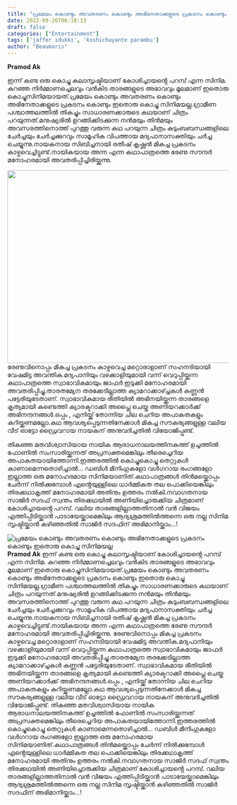 ```yaml
---
title: "പ്രമേയം കൊണ്ടും അവതരണം കൊണ്ടും അഭിനേതാക്കളുടെ പ്രകടനം കൊണ്ടും ഇതൊരു കൊച്ചു സിനിമയല്ല"
date: 2022-09-26T06:18:13
draft: false
categories: ["Entertainment"]
tags: ['jaffer idukki', 'koshichayante parambu']
author: "Beaumaris"
---
```


<strong>Pramod Ak </strong>

ഇന്ന് കണ്ട ഒരു കൊച്ചു കലാസൃഷ്ടിയാണ് കോശിച്ചായൻ്റെ പറമ്പ് എന്ന സിനിമ. കുറഞ്ഞ നിർമ്മാണച്ചെലവും വൻകിട താരങ്ങളുടെ അഭാവവും മൂലമാണ് ഇതൊരു കൊച്ചുസിനിമയായത്.പ്രമേയം കൊണ്ടും അവതരണം കൊണ്ടും അഭിനേതാക്കളുടെ പ്രകടനം കൊണ്ടും ഇതൊരു കൊച്ചു സിനിമയല്ല.ഗ്രാമീണ പശ്ചാത്തലത്തിൽ തികച്ചും സാധാരണക്കാരുടെ കഥയാണ് ചിത്രം പറയുന്നത്.മനുഷ്യരിൽ ഉറങ്ങിക്കിടക്കുന്ന നൻമയും തിൻമയും അവസരത്തിനൊത്ത് പുറത്തു വരുന്ന കഥ പറയുന്ന ചിത്രം കുടുംബബന്ധങ്ങളിലെ ചേർച്ചയും ചേർച്ചക്കുറവും സാമൂഹിക വിപത്തായ മദ്യപാനാസക്തിയും ചർച്ച ചെയ്യുന്നു.നായകനായ സിബിച്ചനായി രതീഷ് കൃഷ്ണൻ മികച്ച പ്രകടനം കാഴ്ചവെച്ചിട്ടുണ്ട്.നായികയായ അന്ന എന്ന കഥാപാത്രത്തെ രേണു സൗന്ദർ മനോഹരമായി അവതരിപ്പിച്ചിരിയ്ക്കുന്നു.

<img class="wp-image-352174 aligncenter" src="https://cdn.boolokam.com/articles/2022/09/fff.webp" alt="" width="928" height="437" />രേണുവിനൊപ്പം മികച്ച പ്രകടനം കാഴ്ചവെച്ച മറ്റൊരാളാണ് സഹനടിയായി വേഷമിട്ട അവന്തിക.മദ്യപാനിയും വഴക്കാളിയുമായി വന്ന് വെറുപ്പിയ്ക്കുന്ന കഥാപാത്രത്തെ സ്വാഭാവികമായും ജാഫർ ഇടുക്കി മനോഹരമായി അവതരിപ്പിച്ചു.താരതമ്യേന തരക്കേടില്ലാത്ത ക്യാമറാക്കാഴ്ച്ചകൾ കണ്ണൻ പട്ടേരിയുടേതാണ്.
സ്വാഭാവികമായ രീതിയിൽ അഭിനയിയ്ക്കുന്ന താരങ്ങളെ കൃത്യമായി കണ്ടെത്തി ക്യാരക്ടറാക്കി അപ്ലൈ ചെയ്ത അണിയറക്കാർക്ക് അഭിനന്ദനങ്ങൾ.ഒപ്പം , എനിയ്ക്ക് തോന്നിയ ചില ചെറിയ അപാകതകളും കുറിയ്ക്കണമല്ലോ.കഥ ആവശ്യപ്പെടുന്നതിനേക്കാൾ മികച്ച സൗകര്യങ്ങളുള്ള വലിയ വീട് ഓട്ടോ ഡ്രൈവറായ നായകന് അനുവദിച്ചതിൽ വിയോജിപ്പുണ്ട്.

തികഞ്ഞ മതവിശ്വാസിയായ നായിക ആരാധനാലയത്തിനകത്ത് ഉച്ചത്തിൽ ഫോണിൽ സംസാരിയ്ക്കുന്നത് അപ്രസക്തമെങ്കിലും തീരെച്ചെറിയ അപാകതയായിത്തോന്നി.ഇത്തരത്തിൽ കൊച്ചുകൊച്ചു തെറ്റുകൾ കാണാമെന്നതൊഴിച്ചാൽ... ഡബിൾ മീനിംഗുകളോ വൾഗറായ രംഗങ്ങളോ ഇല്ലാത്ത ഒരു മനോഹരമായ സിനിമയാണിത്.കഥാപാത്രങ്ങൾ തിൻമയ്ക്കൊപ്പം ചേർന്ന് നിൽക്കുമ്പോൾ എൻ്റെയുള്ളിലെ ധാർമ്മികത തല പൊക്കിയെങ്കിലും തിരക്കഥാകൃത്ത് മനോഹരമായി അതിനും ഉത്തരം നൽകി.നവാഗതനായ സാജിർ സദഫ് സ്വന്തം തിരക്കഥയിൽ അണിയിച്ചൊരുക്കിയ ചിത്രമാണ് കോശിച്ചായൻ്റെ പറമ്പ്. വലിയ താരങ്ങളില്ലാത്തതിനാൽ വൻ വിജയം എത്തിപ്പിടിയ്ക്കാൻ പാടായേയ്ക്കാമെങ്കിലും ആദ്യശ്രമത്തിൽത്തന്നെ ഒരു നല്ല സിനിമ സൃഷ്ടിയ്ക്കാൻ കഴിഞ്ഞതിൽ സാജിർ സദഫിന് അഭിമാനിയ്ക്കാം...!


![പ്രമേയം കൊണ്ടും അവതരണം കൊണ്ടും അഭിനേതാക്കളുടെ പ്രകടനം കൊണ്ടും ഇതൊരു കൊച്ചു സിനിമയല്ല](https://cdn.boolokam.com/articles/2022/09/fff.webp)**Pramod Ak** ഇന്ന് കണ്ട ഒരു കൊച്ചു കലാസൃഷ്ടിയാണ് കോശിച്ചായൻ്റെ പറമ്പ് എന്ന സിനിമ. കുറഞ്ഞ നിർമ്മാണച്ചെലവും വൻകിട താരങ്ങളുടെ അഭാവവും മൂലമാണ് ഇതൊരു കൊച്ചുസിനിമയായത്.പ്രമേയം കൊണ്ടും അവതരണം കൊണ്ടും അഭിനേതാക്കളുടെ പ്രകടനം കൊണ്ടും ഇതൊരു കൊച്ചു സിനിമയല്ല.ഗ്രാമീണ പശ്ചാത്തലത്തിൽ തികച്ചും സാധാരണക്കാരുടെ കഥയാണ് ചിത്രം പറയുന്നത്.മനുഷ്യരിൽ ഉറങ്ങിക്കിടക്കുന്ന നൻമയും തിൻമയും അവസരത്തിനൊത്ത് പുറത്തു വരുന്ന കഥ പറയുന്ന ചിത്രം കുടുംബബന്ധങ്ങളിലെ ചേർച്ചയും ചേർച്ചക്കുറവും സാമൂഹിക വിപത്തായ മദ്യപാനാസക്തിയും ചർച്ച ചെയ്യുന്നു.നായകനായ സിബിച്ചനായി രതീഷ് കൃഷ്ണൻ മികച്ച പ്രകടനം കാഴ്ചവെച്ചിട്ടുണ്ട്.നായികയായ അന്ന എന്ന കഥാപാത്രത്തെ രേണു സൗന്ദർ മനോഹരമായി അവതരിപ്പിച്ചിരിയ്ക്കുന്നു. രേണുവിനൊപ്പം മികച്ച പ്രകടനം കാഴ്ചവെച്ച മറ്റൊരാളാണ് സഹനടിയായി വേഷമിട്ട അവന്തിക.മദ്യപാനിയും വഴക്കാളിയുമായി വന്ന് വെറുപ്പിയ്ക്കുന്ന കഥാപാത്രത്തെ സ്വാഭാവികമായും ജാഫർ ഇടുക്കി മനോഹരമായി അവതരിപ്പിച്ചു.താരതമ്യേന തരക്കേടില്ലാത്ത ക്യാമറാക്കാഴ്ച്ചകൾ കണ്ണൻ പട്ടേരിയുടേതാണ്. സ്വാഭാവികമായ രീതിയിൽ അഭിനയിയ്ക്കുന്ന താരങ്ങളെ കൃത്യമായി കണ്ടെത്തി ക്യാരക്ടറാക്കി അപ്ലൈ ചെയ്ത അണിയറക്കാർക്ക് അഭിനന്ദനങ്ങൾ.ഒപ്പം , എനിയ്ക്ക് തോന്നിയ ചില ചെറിയ അപാകതകളും കുറിയ്ക്കണമല്ലോ.കഥ ആവശ്യപ്പെടുന്നതിനേക്കാൾ മികച്ച സൗകര്യങ്ങളുള്ള വലിയ വീട് ഓട്ടോ ഡ്രൈവറായ നായകന് അനുവദിച്ചതിൽ വിയോജിപ്പുണ്ട്. തികഞ്ഞ മതവിശ്വാസിയായ നായിക ആരാധനാലയത്തിനകത്ത് ഉച്ചത്തിൽ ഫോണിൽ സംസാരിയ്ക്കുന്നത് അപ്രസക്തമെങ്കിലും തീരെച്ചെറിയ അപാകതയായിത്തോന്നി.ഇത്തരത്തിൽ കൊച്ചുകൊച്ചു തെറ്റുകൾ കാണാമെന്നതൊഴിച്ചാൽ... ഡബിൾ മീനിംഗുകളോ വൾഗറായ രംഗങ്ങളോ ഇല്ലാത്ത ഒരു മനോഹരമായ സിനിമയാണിത്.കഥാപാത്രങ്ങൾ തിൻമയ്ക്കൊപ്പം ചേർന്ന് നിൽക്കുമ്പോൾ എൻ്റെയുള്ളിലെ ധാർമ്മികത തല പൊക്കിയെങ്കിലും തിരക്കഥാകൃത്ത് മനോഹരമായി അതിനും ഉത്തരം നൽകി.നവാഗതനായ സാജിർ സദഫ് സ്വന്തം തിരക്കഥയിൽ അണിയിച്ചൊരുക്കിയ ചിത്രമാണ് കോശിച്ചായൻ്റെ പറമ്പ്. വലിയ താരങ്ങളില്ലാത്തതിനാൽ വൻ വിജയം എത്തിപ്പിടിയ്ക്കാൻ പാടായേയ്ക്കാമെങ്കിലും ആദ്യശ്രമത്തിൽത്തന്നെ ഒരു നല്ല സിനിമ സൃഷ്ടിയ്ക്കാൻ കഴിഞ്ഞതിൽ സാജിർ സദഫിന് അഭിമാനിയ്ക്കാം...!
